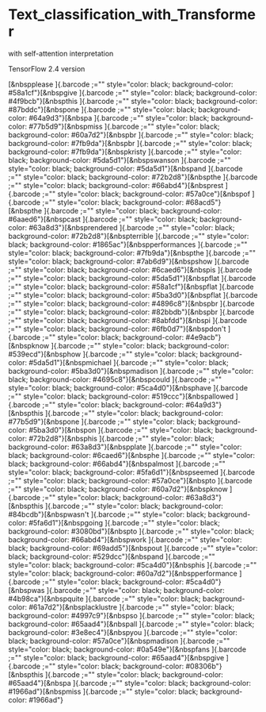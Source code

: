 # Text_classification_with_Transformer
with self-attention interpretation

TensorFlow 2.4 version

[&nbspplease ]{.barcode ;=""
style="color: black; background-color: #58a1cf"}[&nbspgive ]{.barcode
;=""
style="color: black; background-color: #4f9bcb"}[&nbspthis ]{.barcode
;=""
style="color: black; background-color: #87bddc"}[&nbspone ]{.barcode
;="" style="color: black; background-color: #64a9d3"}[&nbspa ]{.barcode
;=""
style="color: black; background-color: #77b5d9"}[&nbspmiss ]{.barcode
;="" style="color: black; background-color: #60a7d2"}[&nbspbr ]{.barcode
;="" style="color: black; background-color: #7fb9da"}[&nbspbr ]{.barcode
;=""
style="color: black; background-color: #7fb9da"}[&nbspkristy ]{.barcode
;=""
style="color: black; background-color: #5da5d1"}[&nbspswanson ]{.barcode
;=""
style="color: black; background-color: #5da5d1"}[&nbspand ]{.barcode
;=""
style="color: black; background-color: #72b2d8"}[&nbspthe ]{.barcode
;=""
style="color: black; background-color: #66abd4"}[&nbsprest ]{.barcode
;="" style="color: black; background-color: #57a0ce"}[&nbspof ]{.barcode
;=""
style="color: black; background-color: #68acd5"}[&nbspthe ]{.barcode
;=""
style="color: black; background-color: #6aaed6"}[&nbspcast ]{.barcode
;=""
style="color: black; background-color: #63a8d3"}[&nbsprendered ]{.barcode
;=""
style="color: black; background-color: #72b2d8"}[&nbspterrible ]{.barcode
;=""
style="color: black; background-color: #1865ac"}[&nbspperformances ]{.barcode
;=""
style="color: black; background-color: #7fb9da"}[&nbspthe ]{.barcode
;=""
style="color: black; background-color: #7ab6d9"}[&nbspshow ]{.barcode
;="" style="color: black; background-color: #6caed6"}[&nbspis ]{.barcode
;=""
style="color: black; background-color: #5da5d1"}[&nbspflat ]{.barcode
;=""
style="color: black; background-color: #58a1cf"}[&nbspflat ]{.barcode
;=""
style="color: black; background-color: #5ba3d0"}[&nbspflat ]{.barcode
;="" style="color: black; background-color: #4896c8"}[&nbspbr ]{.barcode
;="" style="color: black; background-color: #82bbdb"}[&nbspbr ]{.barcode
;="" style="color: black; background-color: #8abfdd"}[&nbspi ]{.barcode
;=""
style="color: black; background-color: #6fb0d7"}[&nbspdon\'t ]{.barcode
;=""
style="color: black; background-color: #4e9acb"}[&nbspknow ]{.barcode
;=""
style="color: black; background-color: #539ecd"}[&nbsphow ]{.barcode
;=""
style="color: black; background-color: #5da5d1"}[&nbspmichael ]{.barcode
;=""
style="color: black; background-color: #5ba3d0"}[&nbspmadison ]{.barcode
;=""
style="color: black; background-color: #4695c8"}[&nbspcould ]{.barcode
;=""
style="color: black; background-color: #5ca4d0"}[&nbsphave ]{.barcode
;=""
style="color: black; background-color: #519ccc"}[&nbspallowed ]{.barcode
;=""
style="color: black; background-color: #64a9d3"}[&nbspthis ]{.barcode
;=""
style="color: black; background-color: #77b5d9"}[&nbspone ]{.barcode
;="" style="color: black; background-color: #5ba3d0"}[&nbspon ]{.barcode
;=""
style="color: black; background-color: #72b2d8"}[&nbsphis ]{.barcode
;=""
style="color: black; background-color: #63a8d3"}[&nbspplate ]{.barcode
;="" style="color: black; background-color: #6caed6"}[&nbsphe ]{.barcode
;=""
style="color: black; background-color: #66abd4"}[&nbspalmost ]{.barcode
;=""
style="color: black; background-color: #5fa6d1"}[&nbspseemed ]{.barcode
;="" style="color: black; background-color: #57a0ce"}[&nbspto ]{.barcode
;=""
style="color: black; background-color: #60a7d2"}[&nbspknow ]{.barcode
;=""
style="color: black; background-color: #63a8d3"}[&nbspthis ]{.barcode
;=""
style="color: black; background-color: #84bcdb"}[&nbspwasn\'t ]{.barcode
;=""
style="color: black; background-color: #5fa6d1"}[&nbspgoing ]{.barcode
;="" style="color: black; background-color: #3080bd"}[&nbspto ]{.barcode
;=""
style="color: black; background-color: #66abd4"}[&nbspwork ]{.barcode
;=""
style="color: black; background-color: #69add5"}[&nbspout ]{.barcode
;=""
style="color: black; background-color: #529dcc"}[&nbspand ]{.barcode
;=""
style="color: black; background-color: #5ca4d0"}[&nbsphis ]{.barcode
;=""
style="color: black; background-color: #60a7d2"}[&nbspperformance ]{.barcode
;=""
style="color: black; background-color: #5ca4d0"}[&nbspwas ]{.barcode
;=""
style="color: black; background-color: #4b98ca"}[&nbspquite ]{.barcode
;=""
style="color: black; background-color: #61a7d2"}[&nbsplacklustre ]{.barcode
;="" style="color: black; background-color: #4997c9"}[&nbspso ]{.barcode
;=""
style="color: black; background-color: #65aad4"}[&nbspall ]{.barcode
;=""
style="color: black; background-color: #3e8ec4"}[&nbspyou ]{.barcode
;=""
style="color: black; background-color: #57a0ce"}[&nbspmadison ]{.barcode
;=""
style="color: black; background-color: #0a549e"}[&nbspfans ]{.barcode
;=""
style="color: black; background-color: #65aad4"}[&nbspgive ]{.barcode
;=""
style="color: black; background-color: #08306b"}[&nbspthis ]{.barcode
;="" style="color: black; background-color: #65aad4"}[&nbspa ]{.barcode
;=""
style="color: black; background-color: #1966ad"}[&nbspmiss ]{.barcode
;="" style="color: black; background-color: #1966ad"}
